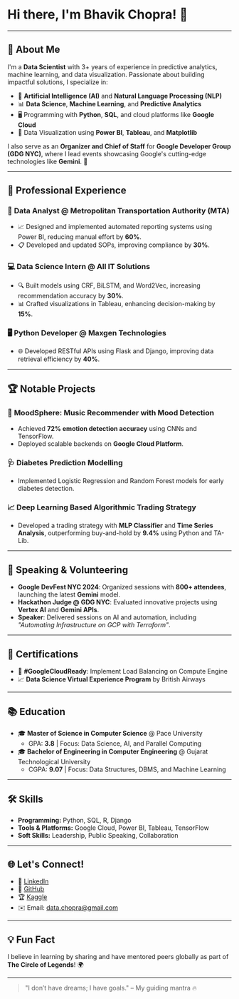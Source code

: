 # Hi there, I'm Bhavik Chopra! 👋

---

## 🌟 About Me
I'm a **Data Scientist** with 3+ years of experience in predictive analytics, machine learning, and data visualization. Passionate about building impactful solutions, I specialize in:

- 🧠 **Artificial Intelligence (AI)** and **Natural Language Processing (NLP)**
- 📊 **Data Science**, **Machine Learning**, and **Predictive Analytics**
- 🖥️ Programming with **Python**, **SQL**, and cloud platforms like **Google Cloud**
- 🎨 Data Visualization using **Power BI**, **Tableau**, and **Matplotlib**

I also serve as an **Organizer and Chief of Staff** for **Google Developer Group (GDG NYC)**, where I lead events showcasing Google's cutting-edge technologies like **Gemini**. 🚀

---

## 💼 Professional Experience

### 🚉 **Data Analyst @ Metropolitan Transportation Authority (MTA)**
- 📈 Designed and implemented automated reporting systems using Power BI, reducing manual effort by **60%**.
- 📋 Developed and updated SOPs, improving compliance by **30%**.

### 💻 **Data Science Intern @ All IT Solutions**
- 🔍 Built models using CRF, BiLSTM, and Word2Vec, increasing recommendation accuracy by **30%**.
- 📊 Crafted visualizations in Tableau, enhancing decision-making by **15%**.

### 🖥️ **Python Developer @ Maxgen Technologies**
- 🌐 Developed RESTful APIs using Flask and Django, improving data retrieval efficiency by **40%**.

---

## 🏆 Notable Projects

### 🎵 **MoodSphere: Music Recommender with Mood Detection**
- Achieved **72% emotion detection accuracy** using CNNs and TensorFlow.
- Deployed scalable backends on **Google Cloud Platform**.

### 🩺 **Diabetes Prediction Modelling**
- Implemented Logistic Regression and Random Forest models for early diabetes detection.

### 📈 **Deep Learning Based Algorithmic Trading Strategy**
- Developed a trading strategy with **MLP Classifier** and **Time Series Analysis**, outperforming buy-and-hold by **9.4%** using Python and TA-Lib.

---

## 🎤 Speaking & Volunteering
- **Google DevFest NYC 2024**: Organized sessions with **800+ attendees**, launching the latest **Gemini** model.
- **Hackathon Judge @ GDG NYC**: Evaluated innovative projects using **Vertex AI** and **Gemini APIs**.
- **Speaker**: Delivered sessions on AI and automation, including *"Automating Infrastructure on GCP with Terraform"*.

---

## 📜 Certifications
- 🏅 **#GoogleCloudReady**: Implement Load Balancing on Compute Engine
- 📈 **Data Science Virtual Experience Program** by British Airways

---

## 📚 Education
- 🎓 **Master of Science in Computer Science** @ Pace University
  - GPA: **3.8** | Focus: Data Science, AI, and Parallel Computing
- 🎓 **Bachelor of Engineering in Computer Engineering** @ Gujarat Technological University
  - CGPA: **9.07** | Focus: Data Structures, DBMS, and Machine Learning

---

## 🛠️ Skills
- **Programming:** Python, SQL, R, Django
- **Tools & Platforms:** Google Cloud, Power BI, Tableau, TensorFlow
- **Soft Skills:** Leadership, Public Speaking, Collaboration

---

## 🌐 Let's Connect!
- 💼 [LinkedIn](https://www.linkedin.com/in/jbhavik70)
- 🔗 [GitHub](https://github.com/jbhavik70)
- 🏆 [Kaggle](https://www.kaggle.com/jbhavik70)
- ✉️ Email: [data.chopra@gmail.com](mailto:data.chopra@gmail.com)

---

## 💡 Fun Fact
I believe in learning by sharing and have mentored peers globally as part of **The Circle of Legends**! 🌍

---

> "I don’t have dreams; I have goals." – My guiding mantra 🔥
